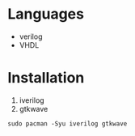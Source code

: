 # Languages
 - verilog
 - VHDL


# Installation
 1. iverilog
 2. gtkwave


```{bash}
sudo pacman -Syu iverilog gtkwave
```
